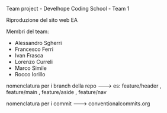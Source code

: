 Team project - Develhope Coding School - Team 1

Riproduzione del sito web EA

Membri del team: 

- Alessandro Sgherri
- Francesco Ferri
- Ivan Frasca
- Lorenzo Curreli
- Marco Simile
- Rocco Iorillo

nomenclatura per i branch della repo ---> es: feature/header , feature/main , feature/aside , feature/nav

nomenclatura per i commit --->  conventionalcommits.org

